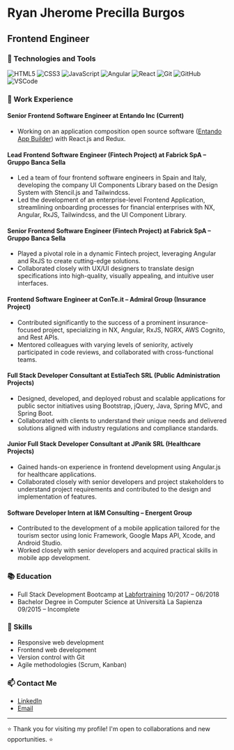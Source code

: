 # Ryan Jherome Precilla Burgos

## Frontend Engineer

### 🚀 Technologies and Tools

![HTML5](https://img.shields.io/badge/-HTML5-E34F26?style=flat&logo=html5&logoColor=white)
![CSS3](https://img.shields.io/badge/-CSS3-1572B6?style=flat&logo=css3&logoColor=white)
![JavaScript](https://img.shields.io/badge/-JavaScript-F7DF1E?style=flat&logo=javascript&logoColor=black)
![Angular](https://img.shields.io/badge/-Angular-DD0031?style=flat&logo=angular&logoColor=white)
![React](https://img.shields.io/badge/-React-61DAFB?style=flat&logo=react&logoColor=white)
![Git](https://img.shields.io/badge/-Git-F05032?style=flat&logo=git&logoColor=white)
![GitHub](https://img.shields.io/badge/-GitHub-181717?style=flat&logo=github&logoColor=white)
![VSCode](https://img.shields.io/badge/-VSCode-007ACC?style=flat&logo=visual-studio-code&logoColor=white)

### 💼 Work Experience

#### Senior Frontend Software Engineer at Entando Inc (Current)

- Working on an application composition open source software ([Entando App Builder](https://github.com/entando/app-builder)) with React.js and Redux.

#### Lead Frontend Software Engineer (Fintech Project) at Fabrick SpA – Gruppo Banca Sella

- Led a team of four frontend software engineers in Spain and Italy, developing the company UI Components Library based on the Design System with Stencil.js and Tailwindcss.
- Led the development of an enterprise-level Frontend Application, streamlining onboarding processes for financial enterprises with NX, Angular, RxJS, Tailwindcss, and the UI Component Library.

#### Senior Frontend Software Engineer (Fintech Project) at Fabrick SpA – Gruppo Banca Sella 

- Played a pivotal role in a dynamic Fintech project, leveraging Angular and RxJS to create cutting-edge solutions.
- Collaborated closely with UX/UI designers to translate design specifications into high-quality, visually appealing, and intuitive user interfaces.

#### Frontend Software Engineer at ConTe.it – Admiral Group (Insurance Project) 

- Contributed significantly to the success of a prominent insurance-focused project, specializing in NX, Angular, RxJS, NGRX, AWS Cognito, and Rest APIs.
- Mentored colleagues with varying levels of seniority, actively participated in code reviews, and collaborated with cross-functional teams.

#### Full Stack Developer Consultant at EstiaTech SRL (Public Administration Projects)

- Designed, developed, and deployed robust and scalable applications for public sector initiatives using Bootstrap, jQuery, Java, Spring MVC, and Spring Boot.
- Collaborated with clients to understand their unique needs and delivered solutions aligned with industry regulations and compliance standards.

#### Junior Full Stack Developer Consultant at JPanik SRL (Healthcare Projects) 

- Gained hands-on experience in frontend development using Angular.js for healthcare applications.
- Collaborated closely with senior developers and project stakeholders to understand project requirements and contributed to the design and implementation of features.

#### Software Developer Intern at I&M Consulting – Energent Group

- Contributed to the development of a mobile application tailored for the tourism sector using Ionic Framework, Google Maps API, Xcode, and Android Studio.
- Worked closely with senior developers and acquired practical skills in mobile app development.

### 📚 Education

- Full Stack Development Bootcamp at [Labfortraining](https://www.labfortraining.it/) 10/2017 – 06/2018
- Bachelor Degree in Computer Science at Università La Sapienza 09/2015 – Incomplete

### 🎯 Skills

- Responsive web development
- Frontend web development
- Version control with Git
- Agile methodologies (Scrum, Kanban)

### 📫 Contact Me

- [LinkedIn](https://www.linkedin.com/in/ryan-jherome-burgos/)
- [Email](ryanjpburgos@gmail.com)

---

⭐️ Thank you for visiting my profile! I'm open to collaborations and new opportunities. ⭐️
